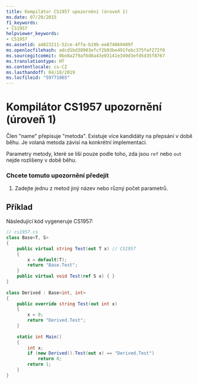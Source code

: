 ```yaml
---
title: Kompilátor CS1957 upozornění (úroveň 1)
ms.date: 07/20/2015
f1_keywords:
- CS1957
helpviewer_keywords:
- CS1957
ms.assetid: a4823211-52ce-4ffa-b19b-ee874069409f
ms.openlocfilehash: adcd1bd38903efcf2b93be491febc375faf272f0
ms.sourcegitcommit: 0be8a279af6d8a43e03141e349d3efd5d35f8767
ms.translationtype: HT
ms.contentlocale: cs-CZ
ms.lasthandoff: 04/18/2019
ms.locfileid: "59771865"
---
```

# <a name="compiler-warning-level-1-cs1957"></a>Kompilátor CS1957 upozornění (úroveň 1)
Člen "name" přepisuje "metoda". Existuje více kandidáty na přepsání v době běhu. Je volaná metoda závisí na konkrétní implementaci.  
  
 Parametry metody, které se liší pouze podle toho, zda jsou `ref` nebo `out` nejde rozlišeny v době běhu.  
  
### <a name="to-avoid-this-warning"></a>Chcete tomuto upozornění předejít  
  
1. Zadejte jednu z metod jiný název nebo různý počet parametrů.  
  
## <a name="example"></a>Příklad  
 Následující kód vygeneruje CS1957:  
  
```csharp  
// cs1957.cs  
class Base<T, S>  
{  
    public virtual string Test(out T x) // CS1957  
    {  
        x = default(T);  
        return "Base.Test";  
    }  
    public virtual void Test(ref S x) { }  
}  
  
class Derived : Base<int, int>  
{  
    public override string Test(out int x)  
    {  
        x = 0;  
        return "Derived.Test";  
    }  
  
    static int Main()  
    {  
        int x;  
        if (new Derived().Test(out x) == "Derived.Test")  
            return 0;  
        return 1;  
    }  
}  
```
